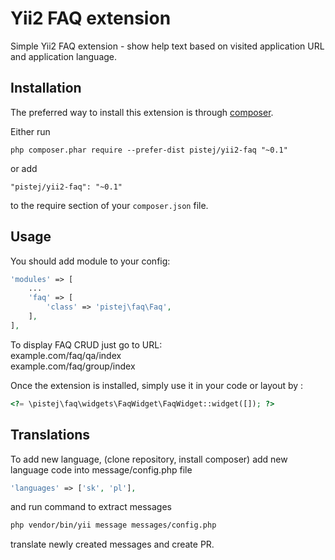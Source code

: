 Yii2 FAQ extension
==================
Simple Yii2 FAQ extension - show help text based on visited application URL and application language.

Installation
------------

The preferred way to install this extension is through [composer](http://getcomposer.org/download/).

Either run

```
php composer.phar require --prefer-dist pistej/yii2-faq "~0.1"
```

or add

```
"pistej/yii2-faq": "~0.1"
```

to the require section of your `composer.json` file.


Usage
-----

You should add module to your config:
```php
'modules' => [
    ...
    'faq' => [
        'class' => 'pistej\faq\Faq',
    ],
],
```

To display FAQ CRUD just go to URL:  
example.com/faq/qa/index  
example.com/faq/group/index

Once the extension is installed, simply use it in your code or layout by  :

```php
<?= \pistej\faq\widgets\FaqWidget\FaqWidget::widget([]); ?>
```


Translations
------------
To add new language, (clone repository, install composer) add new language code into message/config.php file

```php
'languages' => ['sk', 'pl'],
```

and run command to extract messages

```bash
php vendor/bin/yii message messages/config.php 

```
translate newly created messages and create PR.

